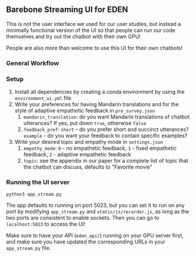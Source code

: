 ## Barebone Streaming UI for EDEN

This is not the user interface we used for our user studies, but instead a minimally functional version of the UI so that people can run our code themselves and try out the chatbot with their own GPU! 

People are also more than welcome to use this UI for their own chatbots!

### General Workflow


### Setup
1. Install all dependencies by creating a conda environment by using the `environment_ui.yml` file
2. Write your preferences for having Mandarin translations and for the style of adaptive empathetic feedback in `pre_survey.json`
   1. `mandarin_translation`: do you want Mandarin translations of chatbot utterances? If yes, put down `true`, otherwise `false`
   2. `feedback_pref`: `short` - do you prefer short and succinct utterances? `example` - do you want your feedback to contain specific examples?
3. Write your desired topic and empathy mode in `settings.json`
   1. `empathy_mode`: `0` - no empathetic feedback, `1` - fixed empathetic feedback, `2` - adaptive empathetic feedback
   2. `topic`: see the appendix in our paper for a complete list of topic that the chatbot can discuss, defaults to "Favorite movie"

### Running the UI server
```shell
python3 app_stream.py
```

The app defaults to running on port 5023, but you can set it to run on any port by modifying `app_stream.py` and `static/js/recorder.js`, as long as the two ports are consistent to enable sockets. Then you can go to `localhost:5023` to access the UI!

Make sure to have your API (`eden_api/`) running on your GPU server first, and make sure you have updated the corresponding URLs in your `app_stream.py` file.